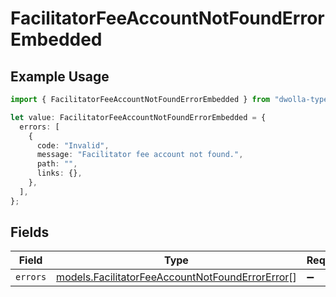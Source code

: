 # FacilitatorFeeAccountNotFoundErrorEmbedded

## Example Usage

```typescript
import { FacilitatorFeeAccountNotFoundErrorEmbedded } from "dwolla-typescript";

let value: FacilitatorFeeAccountNotFoundErrorEmbedded = {
  errors: [
    {
      code: "Invalid",
      message: "Facilitator fee account not found.",
      path: "",
      links: {},
    },
  ],
};
```

## Fields

| Field                                                                                                    | Type                                                                                                     | Required                                                                                                 | Description                                                                                              |
| -------------------------------------------------------------------------------------------------------- | -------------------------------------------------------------------------------------------------------- | -------------------------------------------------------------------------------------------------------- | -------------------------------------------------------------------------------------------------------- |
| `errors`                                                                                                 | [models.FacilitatorFeeAccountNotFoundErrorError](../models/facilitatorfeeaccountnotfounderrorerror.md)[] | :heavy_minus_sign:                                                                                       | N/A                                                                                                      |